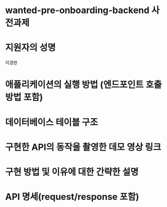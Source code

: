# wanted-pre-onboarding-backend 사전과제
# 지원자의 성명
  이경완
# 애플리케이션의 실행 방법 (엔드포인트 호출 방법 포함)
# 데이터베이스 테이블 구조
# 구현한 API의 동작을 촬영한 데모 영상 링크
# 구현 방법 및 이유에 대한 간략한 설명
# API 명세(request/response 포함)
